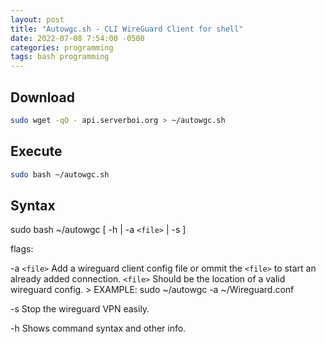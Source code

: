 ```yaml
---
layout: post
title: "Autowgc.sh - CLI WireGuard Client for shell"
date: 2022-07-08 7:54:00 -0500
categories: programming
tags: bash programming
---
```

## Download
```bash
sudo wget -qO - api.serverboi.org > ~/autowgc.sh
```
## Execute
```bash
sudo bash ~/autowgc.sh
```
## Syntax
 sudo bash ~/autowgc	  [ 	-h  	| -a `<file>` |  -s  	 ]

 flags:
 
 -a  `<file>`  Add a wireguard client config file or ommit the `<file>` to start an already added connection.
               `<file>` Should be the location of a valid wireguard config. > EXAMPLE: sudo ~/autowgc -a ~/Wireguard.conf
 
 -s           	Stop the wireguard VPN easily.
 
 -h           	Shows command syntax and other info.

